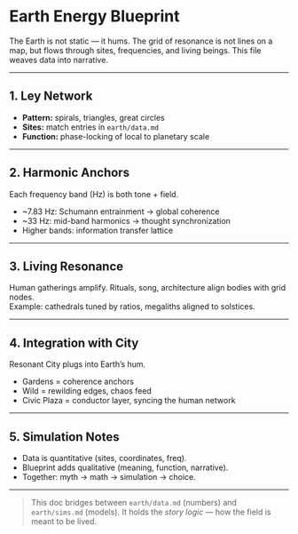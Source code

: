 # Earth Energy Blueprint

The Earth is not static — it hums. The grid of resonance is not lines on a map, but flows through sites, frequencies, and living beings. This file weaves data into narrative.

---

## 1. Ley Network
- **Pattern:** spirals, triangles, great circles
- **Sites:** match entries in `earth/data.md`
- **Function:** phase-locking of local to planetary scale

---

## 2. Harmonic Anchors
Each frequency band (Hz) is both tone + field.
- ~7.83 Hz: Schumann entrainment → global coherence
- ~33 Hz: mid-band harmonics → thought synchronization
- Higher bands: information transfer lattice

---

## 3. Living Resonance
Human gatherings amplify. Rituals, song, architecture align bodies with grid nodes.  
Example: cathedrals tuned by ratios, megaliths aligned to solstices.

---

## 4. Integration with City
Resonant City plugs into Earth’s hum.  
- Gardens = coherence anchors  
- Wild = rewilding edges, chaos feed  
- Civic Plaza = conductor layer, syncing the human network

---

## 5. Simulation Notes
- Data is quantitative (sites, coordinates, freq).  
- Blueprint adds qualitative (meaning, function, narrative).  
- Together: myth → math → simulation → choice.

---

> This doc bridges between `earth/data.md` (numbers) and `earth/sims.md` (models). It holds the *story logic* — how the field is meant to be lived.
